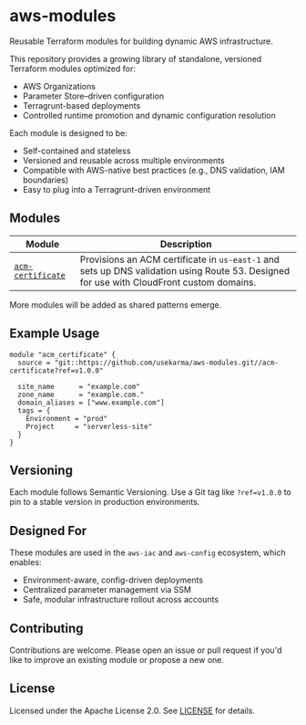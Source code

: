 # aws-modules

Reusable Terraform modules for building dynamic AWS infrastructure.

This repository provides a growing library of standalone, versioned Terraform modules optimized for:

- AWS Organizations
- Parameter Store–driven configuration
- Terragrunt-based deployments
- Controlled runtime promotion and dynamic configuration resolution

Each module is designed to be:
- Self-contained and stateless
- Versioned and reusable across multiple environments
- Compatible with AWS-native best practices (e.g., DNS validation, IAM boundaries)
- Easy to plug into a Terragrunt-driven environment

## Modules

| Module           | Description                                               |
|------------------|-----------------------------------------------------------|
| [`acm-certificate`](./acm-certificate) | Provisions an ACM certificate in `us-east-1` and sets up DNS validation using Route 53. Designed for use with CloudFront custom domains. |

More modules will be added as shared patterns emerge.

## Example Usage

```hcl
module "acm_certificate" {
  source = "git::https://github.com/usekarma/aws-modules.git//acm-certificate?ref=v1.0.0"

  site_name      = "example.com"
  zone_name      = "example.com."
  domain_aliases = ["www.example.com"]
  tags = {
    Environment = "prod"
    Project     = "serverless-site"
  }
}
```

## Versioning

Each module follows Semantic Versioning. Use a Git tag like `?ref=v1.0.0` to pin to a stable version in production environments.

## Designed For

These modules are used in the `aws-iac` and `aws-config` ecosystem, which enables:

- Environment-aware, config-driven deployments
- Centralized parameter management via SSM
- Safe, modular infrastructure rollout across accounts

## Contributing

Contributions are welcome. Please open an issue or pull request if you'd like to improve an existing module or propose a new one.

## License

Licensed under the Apache License 2.0. See [LICENSE](./LICENSE) for details.
